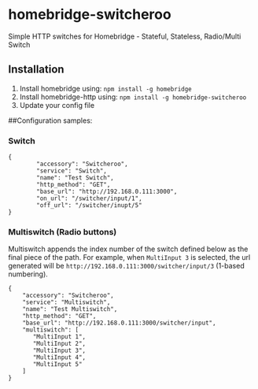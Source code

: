 # homebridge-switcheroo

Simple HTTP switches for Homebridge - Stateful, Stateless, Radio/Multi Switch

## Installation

1. Install homebridge using: `npm install -g homebridge`
2. Install homebridge-http using: `npm install -g homebridge-switcheroo`
3. Update your config file

##Configuration samples:

### Switch
```
{
        "accessory": "Switcheroo",
        "service": "Switch",
        "name": "Test Switch",
        "http_method": "GET",
        "base_url": "http://192.168.0.111:3000",
        "on_url": "/switcher/input/1",
        "off_url": "/switcher/inupt/5"
}
```


### Multiswitch (Radio buttons)
Multiswitch appends the index number of the switch defined below as the final piece of the path. For example, when `MultiInput 3` is selected, the url generated will be `http://192.168.0.111:3000/switcher/input/3` (1-based numbering). 
```
{
    "accessory": "Switcheroo",
    "service": "Multiswitch",
    "name": "Test Multiswitch",
    "http_method": "GET",
    "base_url": "http://192.168.0.111:3000/switcher/input",
    "multiswitch": [
       "MultiInput 1",
       "MultiInput 2",
       "MultiInput 3",
       "MultiInput 4",
       "MultiInput 5"
    ]
}
 ```